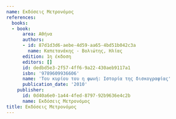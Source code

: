 ```yaml
---
name: Εκδόσεις Μετρονόμος
references:
  books:
  - book:
      area: Αθήνα
      authors:
      - id: 87d1d3d6-aebe-4d59-aa65-4bd51b042c3a
        name: Καπετανάκης - Βολιώτης, Ηλίας
      edition: 1η έκδοση
      editors: []
      id: dedbd5e3-2f57-4ff6-9a22-430aeb9117a1
      isbn: '9789609936606'
      name: 'Του κυρίου του η φωνή: Ιστορία της δισκογραφίας'
      publication_date: '2010'
    publisher:
      id: 0d40a6e0-1a44-4fed-8797-92b9636e4c2b
      name: Εκδόσεις Μετρονόμος
title: Εκδόσεις Μετρονόμος
---
```



